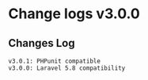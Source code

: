 # Change logs v3.0.0


## Changes Log 
    v3.0.1: PHPunit compatible
    v3.0.0: Laravel 5.8 compatibility